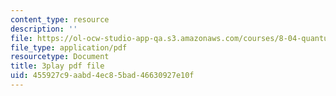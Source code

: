```yaml
---
content_type: resource
description: ''
file: https://ol-ocw-studio-app-qa.s3.amazonaws.com/courses/8-04-quantum-physics-i-spring-2016/455927c9aabd4ec85bad46630927e10f_sPsDI0dICtc.pdf
file_type: application/pdf
resourcetype: Document
title: 3play pdf file
uid: 455927c9-aabd-4ec8-5bad-46630927e10f
---
```

